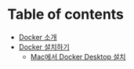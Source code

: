 # Table of contents

* [Docker 소개](README.md)
* [Docker 설치하기](docker/README.md)
  * [Mac에서 Docker Desktop 설치](docker/mac-docker-desktop.md)

